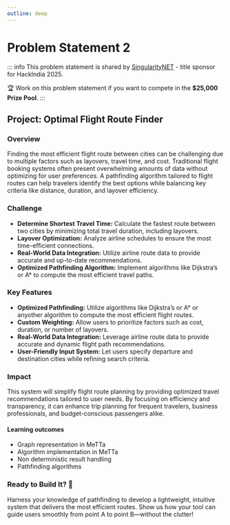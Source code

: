 ```yaml
---
outline: deep
---
```


# Problem Statement 2

::: info
This problem statement is shared by [SingularityNET](https://singularitynet.io/)  - title sponsor for HackIndia 2025. 

🏆 Work on this problem statement if you want to compete in the **$25,000 Prize Pool**. 
:::

## Project: Optimal Flight Route Finder

###  Overview
Finding the most efficient flight route between cities can be challenging due to multiple factors such as layovers, travel time, and cost. Traditional flight booking systems often present overwhelming amounts of data without optimizing for user preferences. A pathfinding algorithm tailored to flight routes can help travelers identify the best options while balancing key criteria like distance, duration, and layover efficiency.

### Challenge
- **Determine Shortest Travel Time:** Calculate the fastest route between two cities by minimizing total travel duration, including layovers.
- **Layover Optimization:** Analyze airline schedules to ensure the most time-efficient connections.
- **Real-World Data Integration:** Utilize airline route data to provide accurate and up-to-date recommendations.
- **Optimized Pathfinding Algorithm:** Implement algorithms like Dijkstra’s or A* to compute the most efficient travel paths.

### Key Features
- **Optimized Pathfinding:** Utilize algorithms like Dijkstra’s or A* or anyother algorithm  to compute the most efficient flight routes.
- **Custom Weighting:** Allow users to prioritize factors such as cost, duration, or number of layovers.
- **Real-World Data Integration:** Leverage airline route data to provide accurate and dynamic flight path recommendations.
- **User-Friendly Input System:** Let users specify departure and destination cities while refining search criteria.

### Impact
This system will simplify flight route planning by providing optimized travel recommendations tailored to user needs. By focusing on efficiency and transparency, it can enhance trip planning for frequent travelers, business professionals, and budget-conscious passengers alike.

#### Learning outcomes
- Graph representation in MeTTa
- Algorithm implementation in MeTTa
- Non deterministic result handling
- Pathfinding algorithms


### Ready to Build It? 🚀
Harness your knowledge of pathfinding to develop a lightweight, intuitive system that delivers the most efficient routes. Show us how your tool can guide users smoothly from point A to point B—without the clutter!

